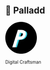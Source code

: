 # 🌌 Palladd
<div s>
<img src="profilówa.png" style="border-radius: 50%; height:100px; text-align:center;">
<p styles="">Digital Craftsman</p>





<!-- 
- 🔭 I’m currently working on ...
- 🌱 I’m currently learning ...
- 👯 I’m looking to collaborate on ...
- 🤔 I’m looking for help with ...
- 💬 Ask me about ...
- 📫 How to reach me: ...
- ⚡ Fun fact: ...
-->